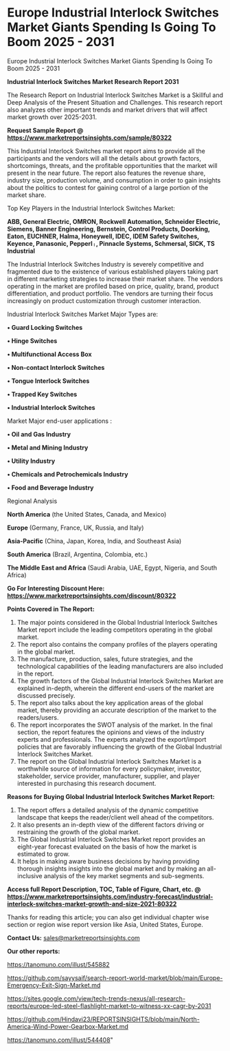 # Europe Industrial Interlock Switches Market Giants Spending Is Going To Boom 2025 - 2031
 Europe Industrial Interlock Switches Market Giants Spending Is Going To Boom 2025 - 2031

<strong>Industrial Interlock Switches Market Research Report 2031</strong>

The Research Report on Industrial Interlock Switches Market is a Skillful and Deep Analysis of the Present Situation and Challenges. This research report also analyzes other important trends and market drivers that will affect market growth over 2025-2031.

<strong>Request Sample Report @ <a href=https://www.marketreportsinsights.com/sample/80322>https://www.marketreportsinsights.com/sample/80322</a></strong>

This Industrial Interlock Switches market report aims to provide all the participants and the vendors will all the details about growth factors, shortcomings, threats, and the profitable opportunities that the market will present in the near future. The report also features the revenue share, industry size, production volume, and consumption in order to gain insights about the politics to contest for gaining control of a large portion of the market share.

Top Key Players in the Industrial Interlock Switches Market:

<strong>ABB, General Electric, OMRON, Rockwell Automation, Schneider Electric, Siemens, Banner Engineering, Bernstein, Control Products, Doorking, Eaton, EUCHNER, Halma, Honeywell, IDEC, IDEM Safety Switches, Keyence, Panasonic, Pepperlᛧ, Pinnacle Systems, Schmersal, SICK, TS Industrial</strong>

The Industrial Interlock Switches Industry is severely competitive and fragmented due to the existence of various established players taking part in different marketing strategies to increase their market share. The vendors operating in the market are profiled based on price, quality, brand, product differentiation, and product portfolio. The vendors are turning their focus increasingly on product customization through customer interaction.

Industrial Interlock Switches Market Major Types are:

<strong>• Guard Locking Switches

• Hinge Switches

• Multifunctional Access Box

• Non-contact Interlock Switches

• Tongue Interlock Switches

• Trapped Key Switches

• Industrial Interlock Switches</strong>

Market Major end-user applications :

<strong>• Oil and Gas Industry

• Metal and Mining Industry

• Utility Industry

• Chemicals and Petrochemicals Industry

• Food and Beverage Industry</strong>

Regional Analysis

</u><strong><b>North America</b></strong> (the United States, Canada, and Mexico)

<strong><b>Europe </b></strong>(Germany, France, UK, Russia, and Italy)

<strong><b>Asia-Pacific</b></strong> (China, Japan, Korea, India, and Southeast Asia)

<strong><b>South America</b></strong> (Brazil, Argentina, Colombia, etc.)

<strong><b>The Middle East and Africa</b></strong> (Saudi Arabia, UAE, Egypt, Nigeria, and South Africa)

<strong>Go For Interesting Discount Here: <a href=https://www.marketreportsinsights.com/discount/80322>https://www.marketreportsinsights.com/discount/80322</a></strong>

<strong>Points Covered in The Report:</strong>
<ol>
  <li>The major points considered in the Global Industrial Interlock Switches Market report include the leading competitors operating in the global market.</li>
  <li>The report also contains the company profiles of the players operating in the global market.</li>
  <li>The manufacture, production, sales, future strategies, and the technological capabilities of the leading manufacturers are also included in the report.</li>
  <li>The growth factors of the Global Industrial Interlock Switches Market are explained in-depth, wherein the different end-users of the market are discussed precisely.</li>
  <li>The report also talks about the key application areas of the global market, thereby providing an accurate description of the market to the readers/users.</li>
  <li>The report incorporates the SWOT analysis of the market. In the final section, the report features the opinions and views of the industry experts and professionals. The experts analyzed the export/import policies that are favorably influencing the growth of the Global Industrial Interlock Switches Market.</li>
  <li>The report on the Global Industrial Interlock Switches Market is a worthwhile source of information for every policymaker, investor, stakeholder, service provider, manufacturer, supplier, and player interested in purchasing this research document.</li>
</ol>
<strong>Reasons for Buying Global Industrial Interlock Switches Market Report:</strong>

<ol>
  <li>The report offers a detailed analysis of the dynamic competitive landscape that keeps the reader/client well ahead of the competitors.</li>
  <li>It also presents an in-depth view of the different factors driving or restraining the growth of the global market.</li>
  <li>The Global Industrial Interlock Switches Market report provides an eight-year forecast evaluated on the basis of how the market is estimated to grow.</li>
  <li>It helps in making aware business decisions by having providing thorough insights insights into the global market and by making an all-inclusive analysis of the key market segments and sub-segments.</li>
</ol>
<strong>Access full Report Description, TOC, Table of Figure, Chart, etc. @ <a href=https://www.marketreportsinsights.com/industry-forecast/industrial-interlock-switches-market-growth-and-size-2021-80322>https://www.marketreportsinsights.com/industry-forecast/industrial-interlock-switches-market-growth-and-size-2021-80322</a></strong>


Thanks for reading this article; you can also get individual chapter wise section or region wise report version like Asia, United States, Europe.

<strong>Contact Us:</strong>
sales@marketreportsinsights.com

<strong>Our other reports:</strong>

<a href=https://tanomuno.com/illust/545882>https://tanomuno.com/illust/545882</a>

<a href=https://github.com/sayysaif/search-report-world-market/blob/main/Europe-Emergency-Exit-Sign-Market.md>https://github.com/sayysaif/search-report-world-market/blob/main/Europe-Emergency-Exit-Sign-Market.md</a>

<a href=https://sites.google.com/view/tech-trends-nexus/all-research-reports/europe-led-steel-flashlight-market-to-witness-xx-cagr-by-2031>https://sites.google.com/view/tech-trends-nexus/all-research-reports/europe-led-steel-flashlight-market-to-witness-xx-cagr-by-2031</a>

<a href=https://github.com/Hindavi23/REPORTSINSIGHTS/blob/main/North-America-Wind-Power-Gearbox-Market.md>https://github.com/Hindavi23/REPORTSINSIGHTS/blob/main/North-America-Wind-Power-Gearbox-Market.md</a>

<a href=https://tanomuno.com/illust/544408>https://tanomuno.com/illust/544408</a>"
